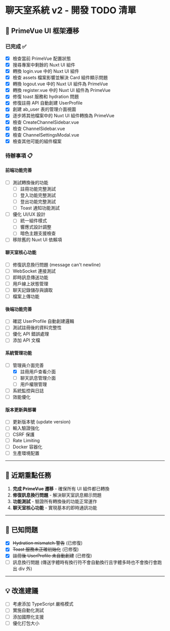 # 聊天室系統 v2 - 開發 TODO 清單

## 🎯 PrimeVue UI 框架遷移

### 已完成 ✅

- [x] 檢查當前 PrimeVue 配置狀態
- [x] 搜尋專案中剩餘的 Nuxt UI 組件
- [x] 轉換 login.vue 中的 Nuxt UI 組件
- [x] 檢查 assets 檔案影響並解決 Card 組件顯示問題
- [x] 轉換 logout.vue 中的 Nuxt UI 組件為 PrimeVue
- [x] 轉換 register.vue 中的 Nuxt UI 組件為 PrimeVue
- [x] 修復 toast 服務和 hydration 問題
- [x] 修復註冊 API 自動創建 UserProfile
- [x] 創建 ab_user 表的管理介面視圖
- [x] 逐步將其他檔案中的 Nuxt UI 組件轉換為 PrimeVue
- [x] 檢查 CreateChannelSidebar.vue
- [x] 檢查 ChannelSidebar.vue
- [x] 檢查 ChannelSettingsModal.vue
- [x] 檢查其他可能的組件檔案

### 待辦事項 📋

#### 前端功能完善

- [ ] 測試轉換後的功能
  - [ ] 註冊功能完整測試
  - [ ] 登入功能完整測試
  - [ ] 登出功能完整測試
  - [ ] Toast 通知功能測試
- [ ] 優化 UI/UX 設計
  - [ ] 統一組件樣式
  - [ ] 響應式設計調整
  - [ ] 暗色主題支援檢查
- [ ] 移除舊的 Nuxt UI 依賴項

#### 聊天室核心功能

- [ ] 修復訊息換行問題 (message can't newline)
- [ ] WebSocket 連接測試
- [ ] 即時訊息傳送功能
- [ ] 用戶線上狀態管理
- [ ] 聊天記錄儲存與讀取
- [ ] 檔案上傳功能

#### 後端功能完善

- [ ] 確認 UserProfile 自動創建邏輯
- [ ] 測試註冊後的資料完整性
- [ ] 優化 API 錯誤處理
- [ ] 添加 API 文檔

#### 系統管理功能

- [ ] 管理員介面完善
  - [x] 註冊用戶查看介面
  - [ ] 聊天訊息管理介面
  - [ ] 用戶權限管理
- [ ] 系統監控與日誌
- [ ] 效能優化

#### 版本更新與部署

- [ ] 更新版本號 (update version)
- [ ] 輸入驗證強化
- [ ] CSRF 保護
- [ ] Rate Limiting
- [ ] Docker 容器化
- [ ] 生產環境配置

---

## 📝 近期重點任務

1. **完成 PrimeVue 遷移** - 確保所有 UI 組件都已轉換
2. **修復訊息換行問題** - 解決聊天室訊息顯示問題
3. **功能測試** - 驗證所有轉換後的功能正常運作
4. **聊天室核心功能** - 實現基本的即時通訊功能

---

## 🐛 已知問題

- [x] ~~Hydration mismatch 警告~~ (已修復)
- [x] ~~Toast 服務未正確初始化~~ (已修復)
- [x] ~~註冊後 UserProfile 未自動創建~~ (已修復)
- [ ] 訊息換行問題 (傳送字體時有換行符不會自動換行且字體多時也不會換行會跑出 div 外)

---

## 💡 改進建議

- [ ] 考慮添加 TypeScript 嚴格模式
- [ ] 實施自動化測試
- [ ] 添加國際化支援
- [ ] 優化打包大小
